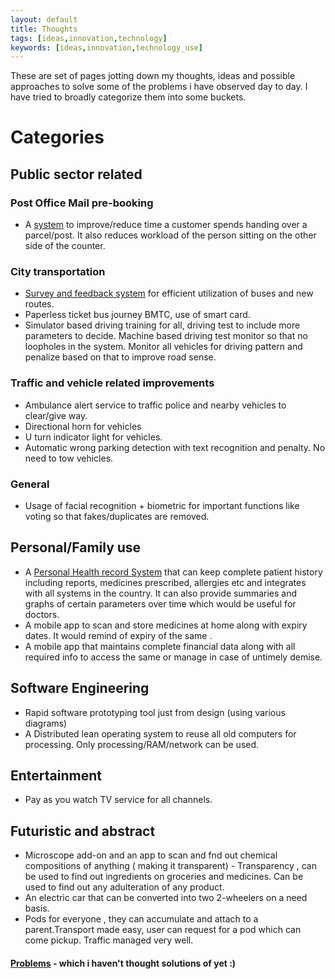 ```yaml
---
layout: default
title: Thoughts
tags: [ideas,innovation,technology]
keywords: [ideas,innovation,technology_use]
---
```

These are set of pages jotting down my thoughts, ideas and possible approaches to solve some of the problems i have observed day to day.
I have tried to broadly categorize them into some buckets. 

# Categories

## Public sector related

### Post Office Mail pre-booking
- A [system](postoffice_order.md) to improve/reduce time a customer spends handing over a parcel/post.
  It also reduces workload of the person sitting on the other side of the counter.
  
### City transportation
- [Survey and feedback system](transport_system.md) for efficient utilization of buses and new routes. 
- Paperless ticket bus journey BMTC, use of smart card.
- Simulator based driving training for all, driving test to include more parameters to decide. Machine based driving test monitor so that no loopholes in the system. Monitor all vehicles for driving pattern and penalize based on that to improve road sense.

### Traffic and vehicle related improvements
- Ambulance alert service to traffic police and nearby vehicles to clear/give way.
- Directional horn for vehicles
- U turn indicator light for vehicles.
- Automatic wrong parking detection with text recognition and penalty. No need to tow vehicles.

### General
- Usage of facial recognition + biometric for important functions like voting so that fakes/duplicates are removed.

## Personal/Family use
- A [Personal Health record System](phr.md) that can keep complete patient history including reports, 
  medicines prescribed, allergies etc and integrates with all systems in the country. 
  It can also provide summaries and graphs of certain parameters over time which would be useful for doctors.
- A mobile app to scan and store medicines at home along with expiry dates. It would remind of expiry of the same .
- A mobile app that maintains complete financial data along with all required info to access the same or manage in case of untimely demise.


## Software Engineering
- Rapid software prototyping tool just from design (using various diagrams)
- A Distributed lean operating system to reuse all old computers for processing. Only processing/RAM/network can be used.

## Entertainment
- Pay as you watch TV service for all channels.

## Futuristic and abstract
- Microscope add-on and an app to scan and fnd out chemical compositions of anything ( making it transparent) - Transparency , can be used to find out ingredients on groceries and medicines. Can be used to find out any adulteration of any product.
- An electric car that can be converted into two 2-wheelers on a need basis.
- Pods for everyone , they can accumulate and attach to a parent.Transport made easy, user can request for a pod which can come pickup. Traffic managed very well.





#### [Problems](problems.md) - which i haven't thought solutions of yet :) 
